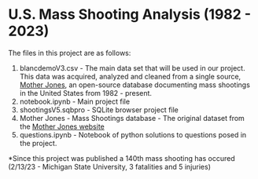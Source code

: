 # U.S. Mass Shooting Analysis (1982 - 2023)
The files in this project are as follows:
1. blancdemoV3.csv - The main data set that will be used in our project. This data was acquired, analyzed and cleaned from a single source, [Mother Jones](https://www.motherjones.com/politics/2012/12/mass-shootings-mother-jones-full-data/), an open-source database documenting mass shootings in the United States from 1982 - present.  
2. notebook.ipynb - Main project file
3. shootingsV5.sqbpro - SQLite browser project file
4. Mother Jones - Mass Shootings database - The original dataset from the [Mother Jones website](https://www.motherjones.com/politics/2012/12/mass-shootings-mother-jones-full-data/)
5. questions.ipynb - Notebook of python solutions to questions posed in the project.


*Since this project was published a 140th mass shooting has occured (2/13/23 - Michigan State University, 3 fatalities and 5 injuries)
